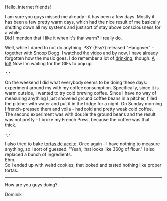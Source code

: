 Hello, internet friends!

I am sure you guys missed me already - it has been a few days. Mostly it has been a few pretty warm days, which had the nice result of me basically shutting down all my systems and just sort of stay above consciousness for a while.  
Did I mention that I like it when it's that warm? I really do.

Well, while I dared to not do anything, PSY (Psy?) released "Hangover" - together with Snoop Dogg. I watched [the video](https://www.youtube.com/watch?v=HkMNOlYcpHg) and by now, I have already forgotten how the music goes. I do remember a lot of [drinking](http://www.eatyourkimchi.com/a-drinking-guide-to-psys-hangover/), though. [A lot!](http://edition.cnn.com/2014/06/11/world/asia/psy-snoop-dogg-new-video/index.html) Now I'm waiting for the GIFs to pop up.

◔̯◔

On the weekend I did what everybody seems to be doing these days: experiment around my with my coffee consumption. Specifically, since it is warm outside, I wanted to try cold brewing coffee. Since I have no way of measuring anything I just shoveled ground coffee beans in a pitcher, filled the pitcher with water and put it in the fridge for a night. On Sunday morning I french-pressed them and voila - had cold and pretty weak cold coffee.  
The second experiment was with double the ground beans and the result was not pretty - I broke my French Press, because the coffee was that thick.

◔̯◔

I also tried to bake [tortas de aceite](http://www.instructables.com/id/tortas-de-aceite-sweet-spanish-flatbreads/?ALLSTEPS). Once again - I have nothing to measure anything, so I sort of guessed. "Yeah, that looks like 360g of flour." I also replaced a bunch of ingredients.  
Ehm.  
So I ended up with weird cookies, that looked and tasted nothing like proper tortas.

---

How are you guys doing?

Dominik